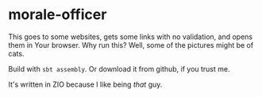 # morale-officer
This goes to some websites, gets some links with no validation, and opens them in Your browser. 
Why run this? Well, some of the pictures might be of cats.

Build with `sbt assembly`. Or download it from github, if you trust me.

It's written in ZIO because I like being _that_ guy.
